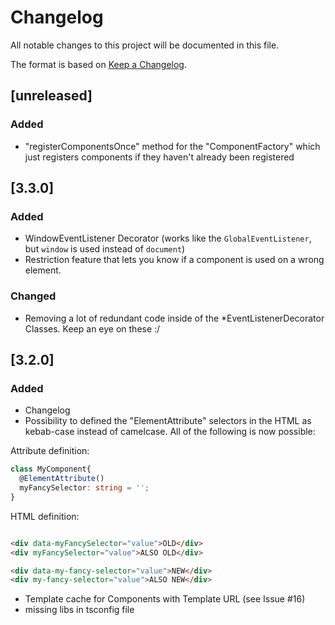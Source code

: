 # Changelog
All notable changes to this project will be documented in this file.

The format is based on [Keep a Changelog](https://keepachangelog.com/en/1.0.0/).


## [unreleased]

### Added

- "registerComponentsOnce" method for the "ComponentFactory" which just registers components if they haven't already been registered

## [3.3.0]

### Added

- WindowEventListener Decorator (works like the `GlobalEventListener`, but `window` is used instead of `document`)
- Restriction feature that lets you know if a component is used on a wrong element.

### Changed

- Removing a lot of redundant code inside of the *EventListenerDecorator Classes. Keep an eye on these :/

## [3.2.0]

### Added
- Changelog
- Possibility to defined the "ElementAttribute" selectors in the HTML as kebab-case instead of camelcase. All of the following is now possible:

Attribute definition:
```typescript
class MyComponent{
  @ElementAttribute()
  myFancySelector: string = '';
}
```

HTML definition:
```html

<div data-myFancySelector="value">OLD</div>
<div myFancySelector="value">ALSO OLD</div>

<div data-my-fancy-selector="value">NEW</div>
<div my-fancy-selector="value">ALSO NEW</div>

```

- Template cache for Components with Template URL (see Issue #16)
- missing libs in tsconfig file